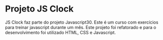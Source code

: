# Projeto JS Clock
JS Clock faz parte do projeto Javascript30. Este é um curso com exercícios para treinar javascript durante um mês. Este projeto foi refatorado e para o desenvolvimento foi utilizado HTML, CSS e Javascript.
